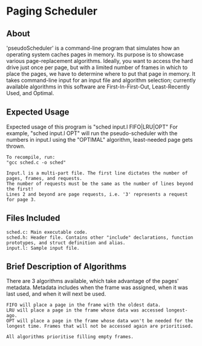 <h1>Paging Scheduler</h1>
<h2>About</h2>
'pseudoScheduler' is a command-line program that simulates how an operating system caches pages in memory. Its purpose is to showcase various page-replacement algorithms. Ideally, you want to access the hard drive just once per page, but with a limited number of frames in which to place the pages, we have to determine where to put that page in memory. It takes command-line input for an input file and algorithm selection; currently available algorithms in this software are First-In-First-Out, Least-Recently Used, and Optimal.

<h2>Expected Usage</h2>
	Expected usage of this program is
	"sched input.l FIFO|LRU|OPT"
	For example,
	"sched input.l OPT"
	will run the pseudo-scheduler with the numbers in input.l using the "OPTIMAL" algorithm, least-needed page gets thrown. 

	To recompile, run:
	"gcc sched.c -o sched"
	
	Input.l is a multi-part file. The first line dictates the number of pages, frames, and requests.
	The number of requests must be the same as the number of lines beyond the first!
	Lines 2 and beyond are page requests, i.e. '3' represents a request for page 3.

<h2>Files Included</h2>

	sched.c: Main executable code.
	sched.h: Header file. Contains other "include" declarations, function prototypes, and struct definition and alias.
	input.l: Sample input file.

<h2>Brief Description of Algorithms</h2>
	There are 3 algorithms available, which take advantage of the pages' metadata. 
	Metadata includes when the frame was assigned, when it was last used, and when it will next be used.

	FIFO will place a page in the frame with the oldest data.
	LRU will place a page in the frame whose data was accessed longest-ago.
	OPT will place a page in the frame whose data won't be needed for the longest time. Frames that will not be accessed again are prioritised.

	All algorithms prioritise filling empty frames.
